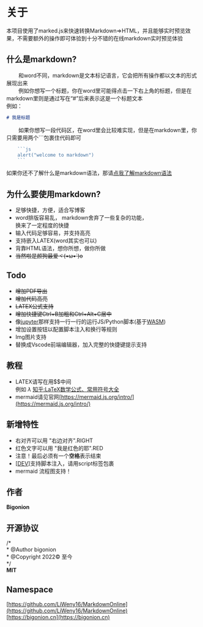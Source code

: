 # 关于

本项目使用了marked.js来快速转换Markdown=>HTML，并且能够实时预览效果，不需要额外的操作即可体验到十分不错的在线markdown实时预览体验<br>

## 什么是markdown?

&nbsp;&nbsp;&nbsp;&nbsp; &nbsp;&nbsp;&nbsp;和word不同，markdown是文本标记语言，它会把所有操作都以文本的形式展现出来  
&nbsp;&nbsp;&nbsp;&nbsp; &nbsp;&nbsp;&nbsp;例如你想写一个标题，你在word里可能得点击一下右上角的标题，但是在markdown里则是通过写在“#”后来表示这是一个标题文本  
例如：
```md
# 我是标题
```
&nbsp;&nbsp;&nbsp;&nbsp; &nbsp;&nbsp;&nbsp;如果你想写一段代码区，在word里会比较难实现，但是在markdown里，你只需要用两个```包裹住代码即可  
```js
    ```js
    alert("welcome to markdown")
    ```
```


如果你还不了解什么是markdown语法，那请[点我了解markdown语法](https://markdown.com.cn/intro.html)  

## 为什么要使用markdown?
+ 足够快捷，方便，适合写博客
+ word排版容易乱， markdown舍弃了一些复杂的功能，  
  换来了一定程度的快捷
+ 输入代码足够容易，并支持高亮
+ 支持嵌入LATEX(word其实也可以)
+ 背靠HTML语法，想你所想，做你所做
+ ~~当然啦是颜狗最爱ヾ(•ω•`)o~~

## Todo
+ <s>增加PDF导出</s>
+ <s>增加代码高亮</s>
+ <s>LATEX公式支持</s>
+ <s>增加快捷键Ctrl+B加粗和Ctrl+Alt+C居中</s>
+ 像[jupyter](https://jupyter.org/)那样支持一行一行的运行JS/Python脚本(基于[WASM](https://developer.mozilla.org/zh-CN/docs/WebAssembly))
+ 增加设置按钮以配置脚本注入和换行等规则
+ Img图片支持
+ 替换成Vscode前端编辑器，加入完整的快捷键提示支持

## 教程
+ LATEX请写在用$$中间  
例如 $\lambda$ [知乎:LaTeX数学公式、常用符号大全](https://zhuanlan.zhihu.com/p/510451940)
+ mermaid请见官网[https://mermaid.js.org/intro/](https://mermaid.js.org/intro/)

## 新增特性
+ 右对齐可以用 "右边对齐".RIGHT 
+ 红色文字可以用 "我是红色的耶".RED &nbsp;
+ 注意！最后必须有一个**空格**表示结束
+ [[DEV]](#)支持脚本注入，请用script标签包裹
+ mermaid 流程图支持！
## 作者

**Bigonion**

## 开源协议
/*  
\* @Author bigonion  
\* @Copyright 2022© 至今  
*/  
**MIT**

## Namespace 
[https://github.com/LiWeny16/MarkdownOnline](https://github.com/LiWeny16/MarkdownOnline)  
[https://bigonion.cn](https://bigonion.cn)


